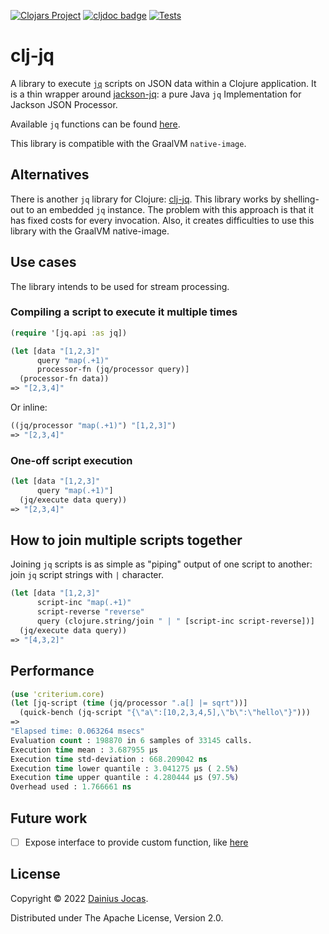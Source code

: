 [![Clojars Project](https://img.shields.io/clojars/v/lt.jocas/clj-jq.svg)](https://clojars.org/lt.jocas/clj-jq)
[![cljdoc badge](https://cljdoc.org/badge/lt.jocas/clj-jq)](https://cljdoc.org/d/lt.jocas/clj-jq/CURRENT)
[![Tests](https://github.com/dainiusjocas/clj-jq/actions/workflows/test.yml/badge.svg)](https://github.com/dainiusjocas/clj-jq/actions/workflows/test.yml)

# clj-jq

A library to execute [`jq`](https://stedolan.github.io/jq/) scripts on JSON data within a Clojure application.
It is a thin wrapper around [jackson-jq](https://github.com/eiiches/jackson-jq):
a pure Java `jq` Implementation for Jackson JSON Processor.

Available `jq` functions can be found [here](https://github.com/eiiches/jackson-jq#implementation-status-and-current-limitations).

This library is compatible with the GraalVM `native-image`.

## Alternatives

There is another `jq` library for Clojure: [clj-jq](https://github.com/BrianMWest/clj-jq). 
This library works by shelling-out to an embedded `jq` instance.
The problem with this approach is that it has fixed costs for every invocation. 
Also, it creates difficulties to use this library with the GraalVM native-image.

## Use cases

The library intends to be used for stream processing.

### Compiling a script to execute it multiple times

```clojure
(require '[jq.api :as jq])

(let [data "[1,2,3]"
      query "map(.+1)"
      processor-fn (jq/processor query)]
  (processor-fn data))
=> "[2,3,4]"
```

Or inline:

```clojure
((jq/processor "map(.+1)") "[1,2,3]")
=> "[2,3,4]"
```

### One-off script execution

```clojure
(let [data "[1,2,3]"
      query "map(.+1)"]
  (jq/execute data query))
=> "[2,3,4]"
```

## How to join multiple scripts together

Joining `jq` scripts is as simple as "piping" output of one script to another:
join `jq` script strings with `|` character.

```clojure
(let [data "[1,2,3]"
      script-inc "map(.+1)"
      script-reverse "reverse"
      query (clojure.string/join " | " [script-inc script-reverse])]
  (jq/execute data query))
=> "[4,3,2]"
```

## Performance

```clojure
(use 'criterium.core)
(let [jq-script (time (jq/processor ".a[] |= sqrt"))]
  (quick-bench (jq-script "{\"a\":[10,2,3,4,5],\"b\":\"hello\"}")))
=>
"Elapsed time: 0.063264 msecs"
Evaluation count : 198870 in 6 samples of 33145 calls.
Execution time mean : 3.687955 µs
Execution time std-deviation : 668.209042 ns
Execution time lower quantile : 3.041275 µs ( 2.5%)
Execution time upper quantile : 4.280444 µs (97.5%)
Overhead used : 1.766661 ns
```

## Future work

- [ ] Expose interface to provide custom function, like [here](https://github.com/quarkiverse/quarkus-jackson-jq)

## License

Copyright &copy; 2022 [Dainius Jocas](https://www.jocas.lt).

Distributed under The Apache License, Version 2.0.
